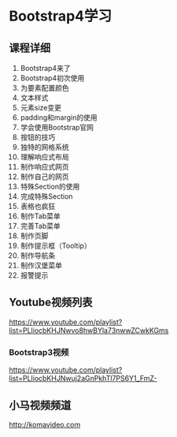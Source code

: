 Bootstrap4学习
=============

## 课程详细

1. Bootstrap4来了
2. Bootstrap4初次使用
3. 为要素配置颜色
4. 文本样式
5. 元素size变更
6. padding和margin的使用
7. 学会使用Bootstrap官网
8. 按钮的技巧
9. 独特的网格系统
10. 理解响应式布局
11. 制作响应式网页
12. 制作自己的网页
13. 特殊Section的使用
14. 完成特殊Section
15. 表格也疯狂
16. 制作Tab菜单
17. 完善Tab菜单
18. 制作页脚
19. 制作提示框（Tooltip）
20. 制作导航条
21. 制作汉堡菜单
22. 报警提示

## Youtube视频列表

https://www.youtube.com/playlist?list=PLliocbKHJNwvo8hwBYla73nwwZCwkKGms

### Bootstrap3视频

https://www.youtube.com/playlist?list=PLliocbKHJNwuj2aGnPkhTl7PS6Y1_FmZ-

## 小马视频频道

http://komavideo.com
